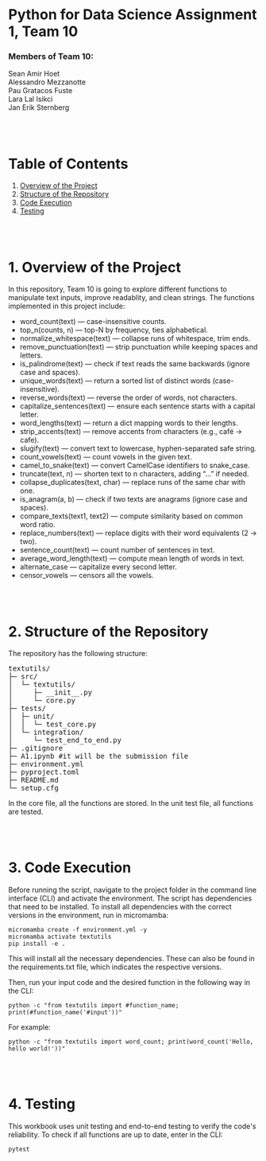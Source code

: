 # Python for Data Science Assignment 1, Team 10
### Members of Team 10:<br>
Sean Amir Hoet<br>
Alessandro Mezzanotte<br>
Pau Gratacos Fuste<br>
Lara Lal Isikci<br>
Jan Erik Sternberg<br>

<br><br>

# Table of Contents
1. [Overview of the Project](#overview-of-the-project)
2. [Structure of the Repository](#structure-of-the-repository)
3. [Code Execution](#code-execution)
4. [Testing](#testing)

<br><br>

# 1. Overview of the Project

In this repository, Team 10 is going to explore different functions to manipulate text inputs, improve readablity, and clean strings. The functions implemented in this project include:

* word_count(text) — case-insensitive counts.  
* top_n(counts, n) — top-N by frequency, ties alphabetical.  
* normalize_whitespace(text) — collapse runs of whitespace, trim ends.  
* remove_punctuation(text) — strip punctuation while keeping spaces and letters.  
* is_palindrome(text) — check if text reads the same backwards (ignore case and spaces).  
* unique_words(text) — return a sorted list of distinct words (case-insensitive).  
* reverse_words(text) — reverse the order of words, not characters.  
* capitalize_sentences(text) — ensure each sentence starts with a capital letter.  
* word_lengths(text) — return a dict mapping words to their lengths.  
* strip_accents(text) — remove accents from characters (e.g., café → cafe).  
* slugify(text) — convert text to lowercase, hyphen-separated safe string.  
* count_vowels(text) — count vowels in the given text.  
* camel_to_snake(text) — convert CamelCase identifiers to snake_case.  
* truncate(text, n) — shorten text to n characters, adding “...” if needed.  
* collapse_duplicates(text, char) — replace runs of the same char with one.  
* is_anagram(a, b) — check if two texts are anagrams (ignore case and spaces).  
* compare_texts(text1, text2) — compute similarity based on common word ratio.  
* replace_numbers(text) — replace digits with their word equivalents (2 → two).  
* sentence_count(text) — count number of sentences in text.  
* average_word_length(text) — compute mean length of words in text.
* alternate_case — capitalize every second letter.
* censor_vowels — censors all the vowels.

<br><br>

# 2. Structure of the Repository
The repository has the following structure:<br>

<pre>
textutils/
├─ src/
│  └─ textutils/
│     ├─ __init__.py
│     └─ core.py
├─ tests/
│  ├─ unit/
│  │  └─ test_core.py
│  └─ integration/
│     └─ test_end_to_end.py
├─ .gitignore
├─ A1.ipynb #it will be the submission file 
├─ environment.yml
├─ pyproject.toml
├─ README.md
└─ setup.cfg
</pre>



In the core file, all the functions are stored. In the unit test file, all functions are tested. 

<br><br>

# 3. Code Execution
Before running the script, navigate to the project folder in the command line interface (CLI) and activate the environment. The script has dependencies that need to be installed. 
To install all dependencies with the correct versions in the environment, run in micromamba:<br>

    micromamba create -f environment.yml -y
    micromamba activate textutils
    pip install -e .

This will install all the necessary dependencies. These can also be found in the requirements.txt file, which indicates the respective versions.

Then, run your input code and the desired function in the following way in the CLI:<br>

    python -c "from textutils import #function_name; print(#function_name('#input'))"

For example:<br>

    python -c "from textutils import word_count; print(word_count('Hello, hello world!'))"



<br><br>

# 4. Testing

This workbook uses unit testing and end-to-end testing to verify the code's reliability. To check if all functions are up to date, enter in the CLI:<br>

    pytest

